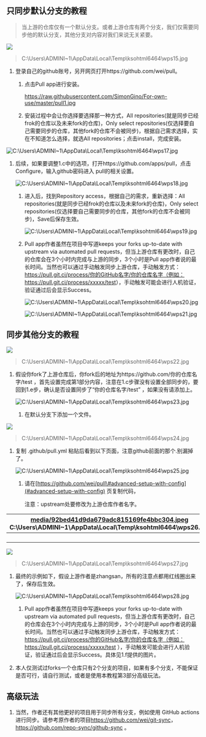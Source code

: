 ## 只同步默认分支的教程

>   当上游的仓库仅有一个默认分支。或者上游仓库有两个分支，我们仅需要同步他的默认分支，其他分支对内容对我们来说无关紧要。

![](media/2cd1f44327d41960bf5aa9f0fd31edf5.jpeg)

>   C:\\Users\\ADMINI\~1\\AppData\\Local\\Temp\\ksohtml6464\\wps15.jpg

1.  登录自己的github账号，另开网页打开https://github.com/wei/pull。

    1.  点击Pull app进行安装。

        https://raw.githubusercontent.com/SimonGino/For-own-use/master/pull1.jpg

    2.  安装过程中会让你选择要选择那一种方式，All
        repositories(就是同步已经frok的仓库以及未来fork的仓库)，Only select
        repositories(仅选择要自己需要同步的仓库，其他fork的仓库不会被同步)，根据自己需求选择，实在不知道怎么选择，就选All
        repositories；点击install，完成安装。

![C:\\Users\\ADMINI\~1\\AppData\\Local\\Temp\\ksohtml6464\\wps17.jpg](media/e55b2ee78076eea3b04d8595b9d3a19f.jpeg)

1.  后续，如果要调整1.c中的选项，打开https://github.com/apps/pull，点击Configure，输入github密码进入
    pull的相关设置。

    ![C:\\Users\\ADMINI\~1\\AppData\\Local\\Temp\\ksohtml6464\\wps18.jpg](media/de55ff5f87a0f3e2eb65720fe8bb2618.jpeg)

    1.  进入后，找到Repository access，根据自己的需求，重新选择：All
        repositories(就是同步已经frok的仓库以及未来fork的仓库)，Only select
        repositories(仅选择要自己需要同步的仓库，其他fork的仓库不会被同步)，Save后保存生效。

        ![C:\\Users\\ADMINI\~1\\AppData\\Local\\Temp\\ksohtml6464\\wps19.jpg](media/16e770d62c9eecdf74f0324578a3e4e3.jpeg)

    2.  Pull app作者虽然在项目中写道keeps your forks up-to-date with upstream
        via automated pull
        requests，但当上游仓库有更改时，自己的仓库会在3个小时内完成与上游的同步，3个小时是Pull
        app作者说的最长时间。当然也可以通过手动触发同步上游仓库，手动触发方式：https://pull.git.ci/process/你的GitHub名字/你的仓库名字（例如：<https://pull.git.ci/process/xxxxx/test>），手动触发可能会进行人机验证，验证通过后会显示Success。

        ![C:\\Users\\ADMINI\~1\\AppData\\Local\\Temp\\ksohtml6464\\wps20.jpg](media/7a03cb2f17b554aa4e5c8a28b546c57c.jpeg)

        ![C:\\Users\\ADMINI\~1\\AppData\\Local\\Temp\\ksohtml6464\\wps21.jpg](media/943eefaa33ac52cb1c2c0e8339ac518e.jpeg)

## 同步其他分支的教程

![](media/ae87819c726a8c63cf4753f6f6d0ad3c.jpeg)

>   C:\\Users\\ADMINI\~1\\AppData\\Local\\Temp\\ksohtml6464\\wps22.jpg

1.  假设你fork了上游仓库后，你fork后的地址为https://github.com/你的仓库名字/test
    ，首先设置完成第1部分内容，注意在1.c步骤没有设置全部同步的，要回到1.e步，确认是否设置同步了“你的仓库名字/test”
    ，如果没有请添加上。

    ![C:\\Users\\ADMINI\~1\\AppData\\Local\\Temp\\ksohtml6464\\wps23.jpg](media/fd24eb4ff7fa0e32d57d35deb61546ec.jpeg)

    1.  在默认分支下添加一个文件。

![](media/02e4ca3673593fbf194f65fef8418c1d.jpeg)

>   C:\\Users\\ADMINI\~1\\AppData\\Local\\Temp\\ksohtml6464\\wps24.jpg

1.  复制 .github/pull.yml 粘贴后看到以下页面，注意github前面的那个.别漏掉了。

    ![C:\\Users\\ADMINI\~1\\AppData\\Local\\Temp\\ksohtml6464\\wps25.jpg](media/07e2bf712b4d948d52871715e81c091c.jpeg)

    1.  请在[https://github.com/wei/pull\#advanced-setup-with-config](#advanced-setup-with-config)
        页复制代码，

        注意：upstream处要修改为上游仓库作者名字。

| [media/92bed41d9da679adc815169fe4bbc304.jpeg](media/92bed41d9da679adc815169fe4bbc304.jpeg) C:\\Users\\ADMINI\~1\\AppData\\Local\\Temp\\ksohtml6464\\wps26.jpg |   |
|---------------------------------------------------------------------------------------------------------------------------------------------------------------|---|
|                                                                                                                                                               |   |
|                                                                                                                                                               |   |
|                                                                                                                                                               |   |
|                                                                                                                                                               |   |

![](media/ae12edcb55e618888d2e8e86bff39a48.jpeg)

>   C:\\Users\\ADMINI\~1\\AppData\\Local\\Temp\\ksohtml6464\\wps27.jpg

1.  最终的示例如下，假设上游作者是zhangsan，所有的注意点都用红线圈出来了，保存后生效。

    ![C:\\Users\\ADMINI\~1\\AppData\\Local\\Temp\\ksohtml6464\\wps28.jpg](media/b86e201b0b3d74dfc13041dd4ff1bf8e.jpeg)

    1.  Pull app作者虽然在项目中写道keeps your forks up-to-date with upstream
        via automated pull
        requests，但当上游仓库有更改时，自己的仓库会在3个小时内完成与上游的同步，3个小时是Pull
        app作者说的最长时间。当然也可以通过手动触发同步上游仓库，手动触发方式：https://pull.git.ci/process/你的GitHub名字/你的仓库名字（例如：<https://pull.git.ci/process/xxxxx/test>
        ），手动触发可能会进行人机验证，验证通过后会显示Success。具体见1.f提供的图片。

2.  本人仅测试过forks一个仓库只有2个分支的项目，如果有多个分支，不能保证是否可行，请自行测试，或者是使用本教程第3部分高级玩法。

## 高级玩法

1.  当然，作者还有其他更好的项目用于同步所有分支，例如使用 GitHub actions
    进行同步。请参考原作者的项目<https://github.com/wei/git-sync>，
    <https://github.com/repo-sync/github-sync> 。
